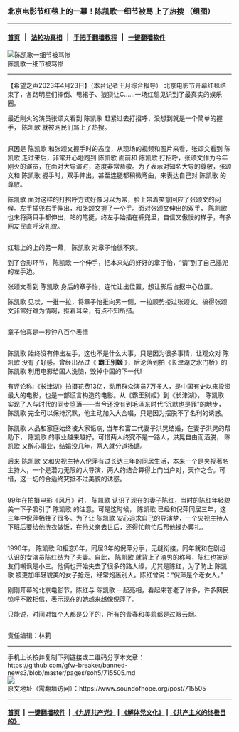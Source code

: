 ### 北京电影节红毯上的一幕！陈凯歌一细节被骂 上了热搜 （组图）
------------------------

#### [首页](https://github.com/gfw-breaker/banned-news3/blob/master/README.md) &nbsp;&nbsp;|&nbsp;&nbsp; [法轮功真相](https://github.com/begood0513/basic/blob/master/README.md)  &nbsp;&nbsp;|&nbsp;&nbsp; [手把手翻墙教程](https://github.com/gfw-breaker/guides/wiki)  &nbsp;&nbsp;|&nbsp;&nbsp; [一键翻墙软件](https://github.com/gfw-breaker/nogfw/blob/master/README.md)  



<div><img alt="陈凯歌一细节被骂惨" src="https://img.soundofhope.org/2023-04/1-1682277919176.png"/>
<br/><figcaption class="caption">
 陈凯歌一细节被骂惨
</figcaption></div><hr/>


<div><div class="Content__Wrapper sc-1bvya0-0 elmmKw article_body" data-checkusr="" itemprop="articleBody">
 <div id="post_place_1">
 </div>
 <p class="meta-top">
  <span class="meta">
   【希望之声2023年4月23日】（本台记者王月综合报导）
  </span>
  北京电影节开幕红毯结束了，各路明星们摔倒、甩裙子、狼狈让C......一场红毯见识到了最真实的娱乐圈。
 </p>
 <p>
  最近刚火的演员张颂文看到
  <ok href="/term/81957">
   陈凯歌
  </ok>
  赶紧过去打招呼，没想到就是一个简单的握手，
  <ok href="/term/81957">
   陈凯歌
  </ok>
  就被网民们骂上了热搜。
 </p>
 <p>
  <img alt="" src="https://p3-sign.toutiaoimg.com/tos-cn-i-qvj2lq49k0/743a1cf231e643b3a0c84e6639039421~noop.image?_iz=58558&amp;from=article.pc_detail&amp;x-expires=1682875641&amp;x-signature=ZdK2m7SqdGqcM2Ggilo25PhwO1s%3D"/>
 </p>
 <p>
  原因是
  <ok href="/term/81957">
   陈凯歌
  </ok>
  和张颂文握手时的态度，从现场的视频和图片来看，张颂文看到
  <ok href="/term/81957">
   陈凯歌
  </ok>
  走过来后，非常开心地跑到
  <ok href="/term/81957">
   陈凯歌
  </ok>
  面前和
  <ok href="/term/81957">
   陈凯歌
  </ok>
  打招呼，张颂文作为今年刚火的演员，在面对大导演时，态度非常恭敬。为了表示对知名大导的尊敬，张颂文和
  <ok href="/term/81957">
   陈凯歌
  </ok>
  握手时，双手伸出，甚至连腿都稍微弯曲，来表达自己对
  <ok href="/term/81957">
   陈凯歌
  </ok>
  的尊敬。
 </p>
 <p>
  <ok href="/term/81957">
   陈凯歌
  </ok>
  面对这样的打招呼方式好像习以为常，脸上带着笑意回应了张颂文的问候。左手插兜右手伸出，和张颂文握了一个手。面对张颂文伸出的双手，
  <ok href="/term/81957">
   陈凯歌
  </ok>
  也未将两只手都伸出，站的笔挺，终左手始插在裤兜里，自信又傲慢的样子，有多网友民直呼没礼貌。
 </p>
 <p>
  <img alt="" src="https://p3-sign.toutiaoimg.com/tos-cn-i-qvj2lq49k0/75cf73524a944b41b446ae72f667e0cf~noop.image?_iz=58558&amp;from=article.pc_detail&amp;x-expires=1682875641&amp;x-signature=Ir%2FZnM1TTqldIOqGxOax2OCR%2F4o%3D"/>
 </p>
 <p data-track="16">
  红毯上的上的另一幕，
  <ok href="/term/81957">
   陈凯歌
  </ok>
  对章子怡很不爽。
 </p>
 <p data-track="16">
  到了合影环节，
  <ok href="/term/81957">
   陈凯歌
  </ok>
  一个伸手，把本来站的好好的章子怡，“请”到了自己插兜的左手边。
 </p>
 <p data-track="16">
  张颂文看到
  <ok href="/term/81957">
   陈凯歌
  </ok>
  身后的章子怡，连忙让出位置，想让影后占据中心位置。
 </p>
 <p data-track="9">
  <ok href="/term/81957">
   陈凯歌
  </ok>
  见状，一推一拉，将章子怡推向另一侧，一拉顺势搂过张颂文。搞得张颂文非常好难为情啊，抠着耳朵，有点不知所措。
 </p>
 <p>
  <img alt="" src="https://p3-sign.toutiaoimg.com/tos-cn-i-qvj2lq49k0/cc8e2650d4c64910a978eae84f64592c~noop.image?_iz=58558&amp;from=article.pc_detail&amp;x-expires=1682869924&amp;x-signature=3o39PUS77vUJ8C%2FQOBvXwc9HMxk%3D"/>
 </p>
 <p>
  章子怡真是一秒钟八百个表情
 </p>
 <p>
  <img alt="" src="https://p3-sign.toutiaoimg.com/tos-cn-i-qvj2lq49k0/0c923f07b485492e8dc08c536af214f6~tplv-obj:720:1382.image?_iz=97245&amp;from=post&amp;x-expires=1689984000&amp;x-signature=lCtFpVuvFw5dVCB9PFYdrotHEBk%3D"/>
 </p>
 <p>
  <ok href="/term/81957">
   陈凯歌
  </ok>
  始终没有伸出左手，这也不是什么大事，只是因为很多事情，让观众对
  <ok href="/term/81957">
   陈凯歌
  </ok>
  没有了好感。曾经出品过《
  <strong>
   霸王别姬
  </strong>
  》，后沦落到拍《长津湖之水门桥》的
  <ok href="/term/81957">
   陈凯歌
  </ok>
  利用电影给国人洗脑，毁掉中国的下一代!
 </p>
 <p>
  有评论称:《长津湖》拍摄花费13亿，动用群众演员7万多人，是中国有史以来投资最大的电影，也是一部谎言构造的电影。从《霸王别姬》到《长津湖》，
  <ok href="/term/81957">
   陈凯歌
  </ok>
  实现了人与时代的同步堕落——当今还没有到毛泽东时代“沉默也是罪”的地步，
  <ok href="/term/81957">
   陈凯歌
  </ok>
  完全可以保持沉默，他主动加入大合唱，只是因为摆脱不了名利的诱惑。
 </p>
 <p>
  <ok href="/term/81957">
   陈凯歌
  </ok>
  人品和家庭始终被大家诟病, 当年和富二代妻子洪晃结婚，在妻子洪晃的帮助下，
  <ok href="/term/81957">
   陈凯歌
  </ok>
  的事业越来越好。可惜两人终究不是一路人，洪晃自由而洒脱，
  <ok href="/term/81957">
   陈凯歌
  </ok>
  又醉心事业，结婚没几年，两人就分道扬镳。
 </p>
 <p data-track="19">
  后来
  <ok href="/term/81957">
   陈凯歌
  </ok>
  又和央视主持人倪萍有过长达三年的同居生活，本来一个是央视著名主持人，一个是潜力无限的大导演，两人的结合算得上门当户对，天作之合。可惜，这一切的合适终究抵不过美貌的诱惑。
 </p>
 <p data-track="19">
 </p>
 <p data-track="19">
  <img alt="" src="https://p3-sign.toutiaoimg.com/tos-cn-i-qvj2lq49k0/439d31c9da4f48239745bf351d9bdc91~noop.image?_iz=58558&amp;from=article.pc_detail&amp;x-expires=1682875641&amp;x-signature=MMqDEwat0GxR3O2i6aiunJ1tKj0%3D"/>
 </p>
 <p data-track="21">
  99年在拍摄电影《风月》时，
  <ok href="/term/81957">
   陈凯歌
  </ok>
  认识了现在的妻子陈红，当时的陈红年轻貌美一下子吸引了
  <ok href="/term/81957">
   陈凯歌
  </ok>
  的注意。可是这时候，
  <ok href="/term/81957">
   陈凯歌
  </ok>
  已经和倪萍同居三年，这三年中倪萍牺牲了很多。为了让
  <ok href="/term/81957">
   陈凯歌
  </ok>
  安心追求自己的导演梦，一个央视主持人下班后要给他洗衣做饭，在他父亲去世后，还得忙前忙后帮他操办葬礼。
 </p>
 <p>
  <img alt="" image_type="1" img_height="741" img_width="1200" mime_type="image/jpeg" src="https://p3-sign.toutiaoimg.com/tos-cn-i-qvj2lq49k0/4642db71e9114116bc4f276f52537069~noop.image?_iz=58558&amp;from=article.pc_detail&amp;x-expires=1682875641&amp;x-signature=%2BDHaZlgPObsevXn7et%2B14hIEkWg%3D" web_uri="tos-cn-i-qvj2lq49k0/4642db71e9114116bc4f276f52537069"/>
 </p>
 <p>
  1996年，
  <ok href="/term/81957">
   陈凯歌
  </ok>
  和相恋6年，同居3年的倪萍分手，无缝衔接，同年就和在剧组认识的女演员陈红结为了夫妻。自此，
  <ok href="/term/81957">
   陈凯歌
  </ok>
  就背上了渣男的称号，陈红也被网友们嘲讽是小三。他俩也开始失去了很多的路人缘，尤其是陈红，为了防止
  <ok href="/term/81957">
   陈凯歌
  </ok>
  被更加年轻貌美的女子抢走，经常炮轰别人。陈红曾说：“倪萍是个老女人。”
 </p>
 <p>
  刚刚开幕的北京电影节，陈红与
  <ok href="/term/81957">
   陈凯歌
  </ok>
  一起亮相，看起来苍老了许多，许多网民惊呼不敢相信，表示现在的她越来越像倪萍了。
 </p>
 <p>
  只能说，时间对每个人都是公平的，所有的青春和美貌都是过眼云烟。
 </p>
 <p>
  <img alt="" src="https://p3-sign.toutiaoimg.com/tos-cn-i-qvj2lq49k0/62e679e231c64e0c92cbf16e121e55a2~tplv-obj:360:640.image?_iz=97245&amp;from=post&amp;x-expires=1689984000&amp;x-signature=cWctK%2F5D2BRsRQtKN7RteKcLaJw%3D"/>
 </p>
 <p class="meta-btm">
  责任编辑：林莉
 </p>
</div>
</div>
<hr/>
手机上长按并复制下列链接或二维码分享本文章：<br/>
https://github.com/gfw-breaker/banned-news3/blob/master/pages/soh5/715505.md <br/>
<a href='https://github.com/gfw-breaker/banned-news3/blob/master/pages/soh5/715505.md'><img src='https://github.com/gfw-breaker/banned-news3/blob/master/pages/soh5/715505.md.png'/></a> <br/>
原文地址（需翻墙访问）：https://www.soundofhope.org/post/715505


------------------------
#### [首页](https://github.com/gfw-breaker/banned-news3/blob/master/README.md) &nbsp;|&nbsp; [一键翻墙软件](https://github.com/gfw-breaker/nogfw/blob/master/README.md) &nbsp;| [《九评共产党》](https://github.com/gfw-breaker/9ping.md/blob/master/README.md#九评之一评共产党是什么) | [《解体党文化》](https://github.com/gfw-breaker/jtdwh.md/blob/master/README.md) | [《共产主义的终极目的》](https://github.com/gfw-breaker/gczydzjmd.md/blob/master/README.md)


<img src='http://gfw-breaker.win/banned-news3/pages/soh5/715505.md' width='0px' height='0px'/>